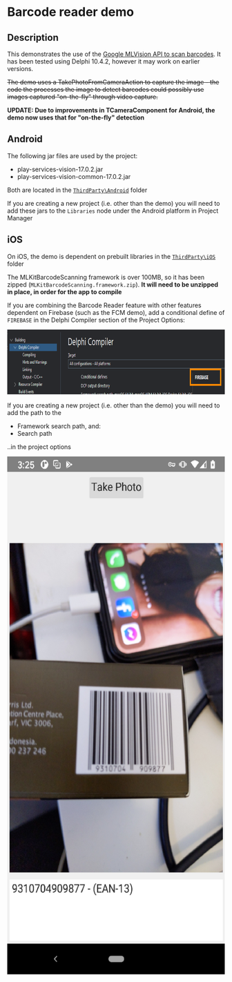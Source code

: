 # Barcode reader demo

## Description

This demonstrates the use of the [Google MLVision API to scan barcodes](https://developers.google.com/ml-kit/vision/barcode-scanning/android). It has been tested using Delphi 10.4.2, however it may work on earlier versions.

~~The demo uses a TakePhotoFromCameraAction to capture the image - the code the processes the image to detect barcodes could possibly use images captured "on-the-fly" through video capture.~~

**UPDATE: Due to improvements in TCameraComponent for Android, the demo now uses that for "on-the-fly" detection**

## Android 

The following jar files are used by the project:

* play-services-vision-17.0.2.jar
* play-services-vision-common-17.0.2.jar

Both are located in the [`ThirdParty\Android`](https://github.com/DelphiWorlds/Kastri/tree/master/ThirdParty/Android) folder

If you are creating a new project (i.e. other than the demo) you will need to add these jars to the `Libraries` node under the Android platform in Project Manager

## iOS

On iOS, the demo is dependent on prebuilt libraries in the [`ThirdParty\iOS`](https://github.com/DelphiWorlds/Kastri/tree/master/ThirdParty/iOS) folder

The MLKitBarcodeScanning framework is over 100MB, so it has been zipped (`MLKitBarcodeScanning.framework.zip`). **It will need to be unzipped in place, in order for the app to compile**

If you are combining the Barcode Reader feature with other features dependent on Firebase (such as the FCM demo), add a conditional define of `FIREBASE` in the Delphi Compiler section of the Project Options:

<img src="./Screenshots/FirebaseConditionalDefine.png" alt="logo" height="150">

If you are creating a new project (i.e. other than the demo) you will need to add the path to the 

* Framework search path, and:
* Search path

..in the project options

<img src="./Screenshots/BarcodeScanExample.png" alt="logo" height="1200">

